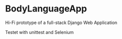 # BodyLanguageApp
Hi-Fi prototype of a full-stack Django Web Application

Testet with unittest and Selenium
